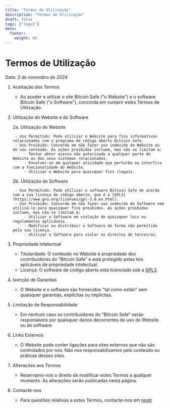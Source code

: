 ```yaml
---
title: "Termos de Utilização"
description: "Termos de Utilização"
draft: false
tags: ["legal"]
menu:
  footer:
    weight: 90
---
```


# Termos de Utilização

Date: *3 de novembro de 2024*

1. Aceitação dos Termos

    - Ao aceder e utilizar o site Bitcoin Safe ("o Website") e o software Bitcoin Safe ("o Software"), concorda em cumprir estes Termos de Utilização. 

2. Utilização do Website e do Software

    2a. Utilização do Website

        - Uso Permitido: Pode utilizar o Website para fins informativos relacionados com o programa de código aberto Bitcoin Safe.
        - Uso Proibido: Concorda em não fazer uso indevido do Website ou do seu conteúdo. As ações proibidas incluem, mas não se limitam a:
            - Tentar obter acesso não autorizado a qualquer parte do Website ou dos seus sistemas relacionados.
            - Envolver-se em qualquer atividade que perturbe ou interfira com a funcionalidade do Website.
            - Utilizar o Website para quaisquer fins ilegais.

    2b. Utilização do Software

        - Uso Permitido: Pode utilizar o software Bitcoin Safe de acordo com a sua licença de código aberto, que é a [GPL3](https://www.gnu.org/licenses/gpl-3.0.en.html).
        - Uso Proibido: Concorda em não fazer uso indevido do Software nem utilizá-lo para quaisquer fins proibidos. As ações proibidas incluem, mas não se limitam a:
            - Utilizar o Software em violação de quaisquer leis ou regulamentos aplicáveis.
            - Modificar ou distribuir o Software de forma não permitida pela sua licença.
            - Utilizar o Software para violar os direitos de terceiros.

3. Propriedade Intelectual

    - Titularidade: O conteúdo no Website é propriedade dos contribuidores do "Bitcoin Safe" e está protegido pelas leis aplicáveis de propriedade intelectual.
    - Licença: O software de código aberto está licenciado sob a [GPL3](https://www.gnu.org/licenses/gpl-3.0.en.html).


4. Isenção de Garantias

    - O Website e o software são fornecidos "tal como estão" sem quaisquer garantias, explícitas ou implícitas.

5. Limitação de Responsabilidade

    - Em nenhum caso os contribuidores do "Bitcoin Safe" serão responsáveis por quaisquer danos decorrentes do uso do Website ou do software.

6. Links Externos

    - O Website pode conter ligações para sites externos que não são controlados por nós. Não nos responsabilizamos pelo conteúdo ou práticas desses sites.

7. Alterações aos Termos

    - Reservamo-nos o direito de modificar estes Termos a qualquer momento. As alterações serão publicadas nesta página.

8. Contacte-nos

    - Para questões relativas a estes Termos, contacte-nos em [nostr](https://nostr.com/npub1g9uhysae68vhvwwqel8v9enr9mg43rn4tpurs6a9g4jsrw6nl7lsplhs9v)